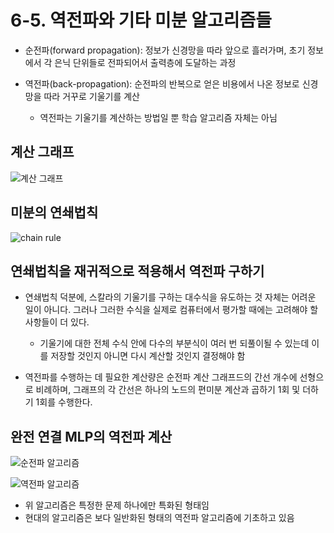 # 6-5. 역전파와 기타 미분 알고리즘들

* 순전파(forward propagation): 정보가 신경망을 따라 앞으로 흘러가며, 초기 정보에서 각 은닉 단위들로 전파되어서 출력층에 도달하는 과정

* 역전파(back-propagation): 순전파의 반복으로 얻은 비용에서 나온 정보로 신경망을 따라 거꾸로 기울기를 계산
    * 역전파는 기울기를 계산하는 방법일 뿐 학습 알고리즘 자체는 아님

## 계산 그래프

![계산 그래프](https://www.oreilly.com/library/view/python-machine-learning/9781787125933/graphics/B07030_14_02.jpg)

## 미분의 연쇄법칙

![chain rule](https://cdn-images-1.medium.com/max/1600/1*XGeycQtBQLLBzMjMRqCFjQ.png)

## 연쇄법칙을 재귀적으로 적용해서 역전파 구하기

* 연쇄법칙 덕분에, 스칼라의 기울기를 구하는 대수식을 유도하는 것 자체는 어려운 일이 아니다. 그러나 그러한 수식을 실제로 컴퓨터에서 평가할 때에는 고려해야 할 사항들이 더 있다.
    * 기울기에 대한 전체 수식 안에 다수의 부분식이 여러 번 되풀이될 수 있는데 이를 저장할 것인지 아니면 다시 계산할 것인지 결정해야 함

* 역전파를 수행하는 데 필요한 계산량은 순전파 계산 그래프드의 간선 개수에 선형으로 비례하며, 그래프의 각 간선은 하나의 노드의 편미분 계산과 곱하기 1회 및 더하기 1회를 수행한다.

## 완전 연결 MLP의 역전파 계산

![순전파 알고리즘](https://i.stack.imgur.com/NSWW1.png)

![역전파 알고리즘](https://i.stack.imgur.com/dd4aH.png)

* 위 알고리즘은 특정한 문제 하나에만 특화된 형태임
* 현대의 알고리즘은 보다 일반화된 형태의 역전파 알고리즘에 기초하고 있음
